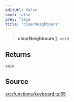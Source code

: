 ```yaml
---
editUrl: false
next: false
prev: false
title: "clearNeighbours"
---
```


> **clearNeighbours**(): `void`

## Returns

`void`

## Source

[src/functions/keyboard.ts:65](https://github.com/relishinc/dill-pixel/blob/10f512f7f577ca5e74162827f11215b28df5ca97/src/functions/keyboard.ts#L65)
